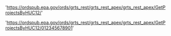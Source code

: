 


'https://ordspub.epa.gov/ords/grts_rest/grts_rest_apex/grts_rest_apex/GetProjectsByHUC12/'

'https://ordspub.epa.gov/ords/grts_rest/grts_rest_apex/grts_rest_apex/GetProjectsByHUC12/012345678901'
